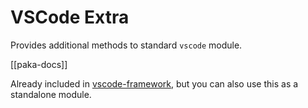 # VSCode Extra

Provides additional methods to standard `vscode` module.

[[paka-docs]]

Already included in [vscode-framework](../..), but you can also use this as a standalone module.
